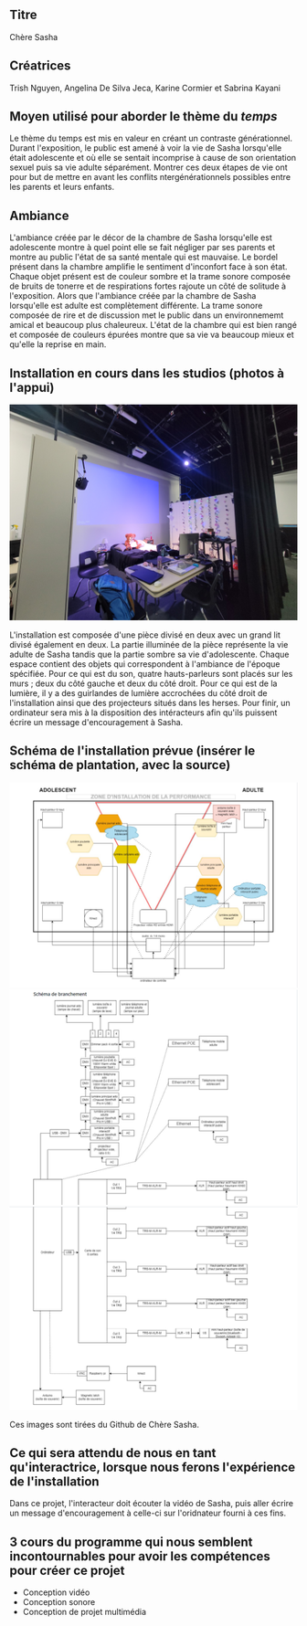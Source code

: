 ## Titre 

Chère Sasha

## Créatrices

Trish Nguyen, Angelina De Silva Jeca, Karine Cormier et Sabrina Kayani

## Moyen utilisé pour aborder le thème du *temps* 

Le thème du temps est mis en valeur en créant un contraste générationnel. Durant l'exposition, le public est amené à voir la vie de Sasha lorsqu'elle était adolescente et où elle se sentait incomprise à cause de son orientation sexuel puis sa vie adulte séparément. Montrer ces deux étapes de vie ont pour but de mettre en avant les conflits ntergénérationnels possibles entre les parents et leurs enfants. 

## Ambiance

L'ambiance créée par le décor de la chambre de Sasha lorsqu'elle est adolescente montre à quel point elle se fait négliger par ses parents et montre au public l'état de sa santé mentale qui est mauvaise. Le bordel présent dans la chambre amplifie le sentiment d'inconfort face à son état. Chaque objet présent est de couleur sombre et la trame sonore composée de bruits de tonerre et de respirations fortes rajoute un côté de solitude à l'exposition. Alors que l'ambiance créée par la chambre de Sasha lorsqu'elle est adulte est complètement différente. La trame sonore composée de rire et de discussion met le public dans un environnememt amical et beaucoup plus chaleureux. L'état de la chambre qui est bien rangé et composée de couleurs épurées montre que sa vie va beaucoup mieux et qu'elle la reprise en main. 

## Installation en cours dans les studios (photos à l'appui)

![image de l'installation en cours de Chère Sasha](medias/photographies/photo_installation_projet_1.jpg)

L'installation est composée d'une pièce divisé en deux avec un grand lit divisé également en deux. La partie illuminée de la pièce représente la vie adulte de Sasha tandis que la partie sombre sa vie d'adolescente. Chaque espace contient des objets qui correspondent à l'ambiance de l'époque spécifiée. Pour ce qui est du son, quatre hauts-parleurs sont placés sur les murs ; deux du côté gauche et deux du côté droit. Pour ce qui est de la lumière, il y a des guirlandes de lumière accrochées du côté droit de l'installation ainsi que des projecteurs situés dans les herses. Pour finir, un ordinateur sera mis à la disposition des intéracteurs afin qu'ils puissent écrire un message d'encouragement à Sasha.

## Schéma de l'installation prévue (insérer le schéma de plantation, avec la source)

![image du schéma de Chère Sasha](medias/schemas/schema_chere_sasha1.png)
![image du schéma de branchement de Chère Sasha](medias/schemas/schema_chere_sasha2.png)
![image du schéma de branchement de Chère Sasha](medias/schemas/schema_chere_sasha3.png)

Ces images sont tirées du Github de Chère Sasha. 

## Ce qui sera attendu de nous en tant qu'interactrice, lorsque nous ferons l'expérience de l'installation

Dans ce projet, l'interacteur doit écouter la vidéo de Sasha, puis aller écrire un message d'encouragement à celle-ci sur l'oridnateur fourni à ces fins.

## 3 cours du programme qui nous semblent incontournables pour avoir les compétences pour créer ce projet 

 - Conception vidéo
 - Conception sonore
 - Conception de projet multimédia
